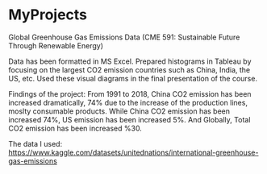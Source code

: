 # MyProjects
Global Greenhouse Gas Emissions Data (CME 591: Sustainable Future Through Renewable Energy)

Data has been formatted in MS Excel. Prepared histograms in Tableau by focusing on the largest CO2 emission countries such as China, India, the US, etc. Used these visual diagrams in the final presentation of the course. 

Findings of the project: From 1991 to 2018, China CO2 emission has been increased dramatically, 74% due to the increase of the production lines, moslty consumable products. 
While China CO2 emission has been increased 74%, US emission has been increased 5%. 
And Globally, Total CO2 emission has been increased %30. 

The data I used: https://www.kaggle.com/datasets/unitednations/international-greenhouse-gas-emissions
